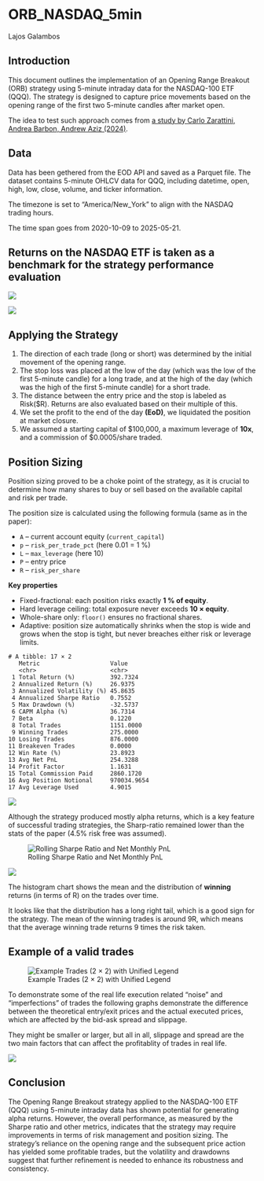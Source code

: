 # ORB_NASDAQ_5min
Lajos Galambos

## Introduction

This document outlines the implementation of an Opening Range Breakout
(ORB) strategy using 5-minute intraday data for the NASDAQ-100 ETF
(QQQ). The strategy is designed to capture price movements based on the
opening range of the first two 5-minute candles after market open.

The idea to test such approach comes from [a study by Carlo Zarattini,
Andrea Barbon, Andrew Aziz
(2024)](https://papers.ssrn.com/sol3/papers.cfm?abstract_id=4729284).

## Data

Data has been gethered from the EOD API and saved as a Parquet file. The
dataset contains 5-minute OHLCV data for QQQ, including datetime, open,
high, low, close, volume, and ticker information.

The timezone is set to “America/New_York” to align with the NASDAQ
trading hours.

The time span goes from 2020-10-09 to 2025-05-21.

## Returns on the NASDAQ ETF is taken as a benchmark for the strategy performance evaluation

![](ORB_attempt1.markdown_strict_files/figure-markdown_strict/unnamed-chunk-4-1.png)

![](ORB_attempt1.markdown_strict_files/figure-markdown_strict/unnamed-chunk-4-2.png)

## Applying the Strategy

1.  The direction of each trade (long or short) was determined by the
    initial movement of the opening range.
2.  The stop loss was placed at the low of the day (which was the low of
    the first 5-minute candle) for a long trade, and at the high of the
    day (which was the high of the first 5-minute candle) for a short
    trade.
3.  The distance between the entry price and the stop is labeled as
    Risk($R). Returns are also evaluated based on their multiple of
    this.
4.  We set the profit to the end of the day **(EoD)**, we liquidated the
    position at market closure.
5.  We assumed a starting capital of $100,000, a maximum leverage of
    **10x**, and a commission of $0.0005/share traded.

## Position Sizing

Position sizing proved to be a choke point of the strategy, as it is
crucial to determine how many shares to buy or sell based on the
available capital and risk per trade.

The position size is calculated using the following formula (same as in
the paper):

-   `A` – current account equity (`current_capital`)  
-   `p` – `risk_per_trade_pct` (here 0.01 = 1 %)  
-   `L` – `max_leverage` (here 10)  
-   `P` – entry price  
-   `R` – `risk_per_share`

**Key properties**

-   Fixed-fractional: each position risks exactly **1 % of equity**.  
-   Hard leverage ceiling: total exposure never exceeds **10 ×
    equity**.  
-   Whole-share only: `floor()` ensures no fractional shares.  
-   Adaptive: position size automatically shrinks when the stop is wide
    and grows when the stop is tight, but never breaches either risk or
    leverage limits.

<!-- -->

    # A tibble: 17 × 2
       Metric                    Value      
       <chr>                     <chr>      
     1 Total Return (%)          392.7324   
     2 Annualized Return (%)     26.9375    
     3 Annualized Volatility (%) 45.8635    
     4 Annualized Sharpe Ratio   0.7552     
     5 Max Drawdown (%)          -32.5737   
     6 CAPM Alpha (%)            36.7314    
     7 Beta                      0.1220     
     8 Total Trades              1151.0000  
     9 Winning Trades            275.0000   
    10 Losing Trades             876.0000   
    11 Breakeven Trades          0.0000     
    12 Win Rate (%)              23.8923    
    13 Avg Net PnL               254.3288   
    14 Profit Factor             1.1631     
    15 Total Commission Paid     2860.1720  
    16 Avg Position Notional     970034.9654
    17 Avg Leverage Used         4.9015     

![](ORB_attempt1.markdown_strict_files/figure-markdown_strict/unnamed-chunk-8-1.png)

Although the strategy produced mostly alpha returns, which is a key
feature of successful trading strategies, the Sharp-ratio remained lower
than the stats of the paper (4.5% risk free was assumed).

<figure>
<img
src="ORB_attempt1.markdown_strict_files/figure-markdown_strict/unnamed-chunk-9-1.png"
alt="Rolling Sharpe Ratio and Net Monthly PnL" />
<figcaption aria-hidden="true">Rolling Sharpe Ratio and Net Monthly
PnL</figcaption>
</figure>

![](ORB_attempt1.markdown_strict_files/figure-markdown_strict/unnamed-chunk-12-1.png)

The histogram chart shows the mean and the distribution of **winning**
returns (in terms of R) on the trades over time.

It looks like that the distribution has a long right tail, which is a
good sign for the strategy. The mean of the winning trades is around 9R,
which means that the average winning trade returns 9 times the risk
taken.

## Example of a valid trades

<figure>
<img
src="ORB_attempt1.markdown_strict_files/figure-markdown_strict/unnamed-chunk-13-1.png"
alt="Example Trades (2 × 2) with Unified Legend" />
<figcaption aria-hidden="true">Example Trades (2 × 2) with Unified
Legend</figcaption>
</figure>

To demonstrate some of the real life execution related “noise” and
“imperfections” of trades the following graphs demonstrate the
difference between the theoretical entry/exit prices and the actual
executed prices, which are affected by the bid-ask spread and slippage.

They might be smaller or larger, but all in all, slippage and spread are
the two main factors that can affect the profitablity of trades in real
life.

![](ORB_attempt1.markdown_strict_files/figure-markdown_strict/unnamed-chunk-14-1.png)

## Conclusion

The Opening Range Breakout strategy applied to the NASDAQ-100 ETF (QQQ)
using 5-minute intraday data has shown potential for generating alpha
returns. However, the overall performance, as measured by the Sharpe
ratio and other metrics, indicates that the strategy may require
improvements in terms of risk management and position sizing. The
strategy’s reliance on the opening range and the subsequent price action
has yielded some profitable trades, but the volatility and drawdowns
suggest that further refinement is needed to enhance its robustness and
consistency.
